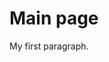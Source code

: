 <!DOCTYPE HTML>
<html lang = "en">
<head>
  <!-- basic.html -->
  <meta charset = "UTF-8" />
</head>
<body>
  <h1>Main page</h1>
  <p>
    My first paragraph.
  </p>
</body>
</html>
